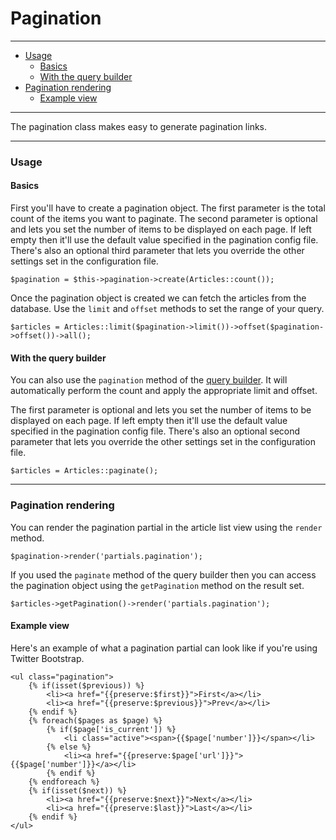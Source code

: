 # Pagination

--------------------------------------------------------

* [Usage](#usage)
	- [Basics](#usage_basics)
	- [With the query builder](#usage_with_the_query_builder)
* [Pagination rendering](#pagination_rendering)
	- [Example view](#pagination_rendering_example_view)

--------------------------------------------------------

The pagination class makes easy to generate pagination links.

--------------------------------------------------------

<a id="usage"></a>

### Usage

<a id="usage_basics"></a>

#### Basics

First you'll have to create a pagination object. The first parameter is the total count of the items you want to paginate. The second parameter is optional and lets you set the number of items to be displayed on each page. If left empty then it'll use the default value specified in the pagination config file. There's also an optional third parameter that lets you override the other settings set in the configuration file.

	$pagination = $this->pagination->create(Articles::count());

Once the pagination object is created we can fetch the articles from the database. Use the `limit` and `offset` methods to set the range of your query.

	$articles = Articles::limit($pagination->limit())->offset($pagination->offset())->all();

<a id="usage_with_the_query_builder"></a>

#### With the query builder

You can also use the `pagination` method of the [query builder](:base_url:/docs/:version:/databases-sql:query-builder). It will automatically perform the count and apply the appropriate limit and offset.

The first parameter is optional and lets you set the number of items to be displayed on each page. If left empty then it'll use the default value specified in the pagination config file. There's also an optional second parameter that lets you override the other settings set in the configuration file.

	$articles = Articles::paginate();

--------------------------------------------------------

<a id="pagination_rendering"></a>

### Pagination rendering

You can render the pagination partial in the article list view using the `render` method.

	$pagination->render('partials.pagination');

If you used the `paginate` method of the query builder then you can access the pagination object using the `getPagination` method on the result set.

	$articles->getPagination()->render('partials.pagination');

<a id="pagination_rendering_example_view"></a>

#### Example view

Here's an example of what a pagination partial can look like if you're using Twitter Bootstrap.

	<ul class="pagination">
		{% if(isset($previous)) %}
			<li><a href="{{preserve:$first}}">First</a></li>
			<li><a href="{{preserve:$previous}}">Prev</a></li>
		{% endif %}
		{% foreach($pages as $page) %}
			{% if($page['is_current']) %}
				<li class="active"><span>{{$page['number']}}</span></li>
			{% else %}
				<li><a href="{{preserve:$page['url']}}">{{$page['number']}}</a></li>
			{% endif %}
		{% endforeach %}
		{% if(isset($next)) %}
			<li><a href="{{preserve:$next}}">Next</a></li>
			<li><a href="{{preserve:$last}}">Last</a></li>
		{% endif %}
	</ul>
